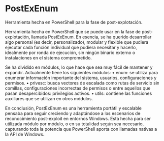 # PostExEnum
Herramienta hecha en PowerShell para la fase de post-explotación.

Herramienta hecha en PowerShell que se puede usar en la fase de post-explotación, llamada PostExEnum. En esencia, se ha querido desarrollar algo personal (es decir, personalizado), modular y flexible que pudiera ejecutar cada función individual que pudiera necesitar y hacerlo, idealmente por ronda de ejecución, sin ningún binario externo o instalaciones en el sistema comprometido.

Se ha dividido en módulos, lo que hace que sea muy fácil de mantener y expandir. Actualmente tiene los siguientes módulos:
  •	enum: se utiliza para enumerar información importante del sistema, usuarios, configuraciones y permisos.
  •	privesc: busca vectores de escalada como rutas de servicio sin comillas, configuraciones incorrectas de permisos o entre aquellos que pasan desapercibidos: privilegios activos.
  •	utils: contiene las funciones auxiliares que se utilizan en otros módulos.

En conclusión, PostExEnum es una herramienta portátil y escalable pensaba para seguir creciendo y adaptándose a los escenarios de reconocimiento post-exploit en entornos Windows. Está hecha para ser utilizada módulo por módulo, o en su totalidad según sea necesario, capturando toda la potencia que PowerShell aporta con llamadas nativas a la API de Windows.
